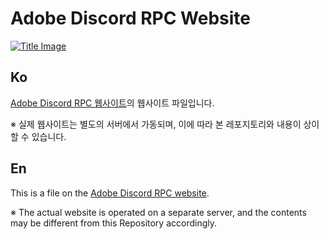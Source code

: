 # Adobe Discord RPC Website

[![Title Image](https://github.cdn.adoberpc.hwahyang.space/images/cover.png)](https://github.com/Adobe-Discord-RPC)

## Ko

[Adobe Discord RPC 웹사이트](https://adoberpc.hwahyang.space)의 웹사이트 파일입니다.

※ 실제 웹사이트는 별도의 서버에서 가동되며, 이에 따라 본 레포지토리와 내용이 상이할 수 있습니다.

## En

This is a file on the [Adobe Discord RPC website](https://adoberpc.hwahyang.space).

※ The actual website is operated on a separate server, and the contents may be different from this Repository accordingly.